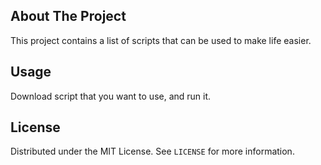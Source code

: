 ## About The Project
This project contains a list of scripts that can be used to make life easier.

## Usage
Download script that you want to use, and run it.

## License
Distributed under the MIT License. See `LICENSE` for more information.
